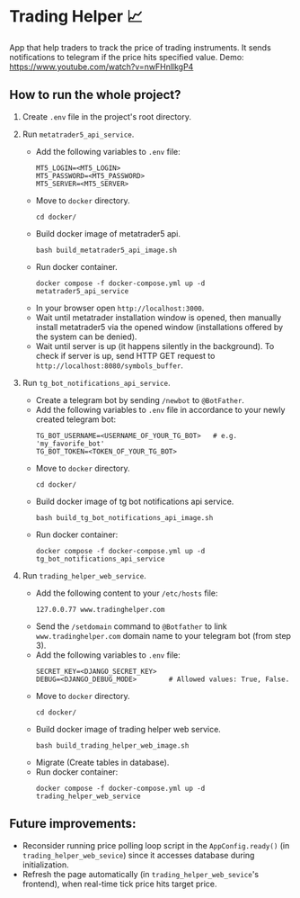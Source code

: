 # Trading Helper 📈
App that help traders to track the price of trading instruments. It sends notifications to telegram if the price hits specified value.
Demo: https://www.youtube.com/watch?v=nwFHnllkgP4
## How to run the whole project?
1. Create `.env` file in the project's root directory.
2. Run `metatrader5_api_service`.
   - Add the following variables to `.env` file:
      ```
      MT5_LOGIN=<MT5_LOGIN>
      MT5_PASSWORD=<MT5_PASSWORD>
      MT5_SERVER=<MT5_SERVER>
      ```
   - Move to `docker` directory.
      ```
      cd docker/
      ```
   - Build docker image of metatrader5 api.
      ```
      bash build_metatrader5_api_image.sh
      ```
   - Run docker container.
      ```
      docker compose -f docker-compose.yml up -d metatrader5_api_service
      ```
   - In your browser open `http://localhost:3000`.
   - Wait until metatrader installation window is opened, then
     manually install metatrader5 via the opened window (installations 
     offered by the system can be denied).
   - Wait until server is up (it happens silently in the background).
     To check if server is up, send HTTP GET request to 
     `http://localhost:8080/symbols_buffer`.

3. Run `tg_bot_notifications_api_service`.
   - Create a telegram bot by sending `/newbot` to `@BotFather`.
   - Add the following variables to `.env` file in accordance to 
     your newly created telegram bot:
      ```
      TG_BOT_USERNAME=<USERNAME_OF_YOUR_TG_BOT>   # e.g. 'my_favorife_bot'
      TG_BOT_TOKEN=<TOKEN_OF_YOUR_TG_BOT>
      ```
   - Move to `docker` directory.
      ```
      cd docker/
      ```
   - Build docker image of tg bot notifications api service.
      ```
      bash build_tg_bot_notifications_api_image.sh
      ```
   - Run docker container:  
      ```
      docker compose -f docker-compose.yml up -d tg_bot_notifications_api_service
      ```

4. Run `trading_helper_web_service`.
   - Add the following content to your `/etc/hosts` file:
      ```
      127.0.0.77 www.tradinghelper.com
      ```
   - Send the `/setdomain` command to `@Botfather` to link 
     `www.tradinghelper.com` domain name to your telegram bot (from step 3).
   - Add the following variables to `.env` file:
      ```
      SECRET_KEY=<DJANGO_SECRET_KEY>
      DEBUG=<DJANGO_DEBUG_MODE>        # Allowed values: True, False.
      ```
   - Move to `docker` directory.
      ```
      cd docker/
      ```
   - Build docker image of trading helper web service.
      ```
      bash build_trading_helper_web_image.sh
      ```
   - Migrate (Create tables in database).
   - Run docker container:  
      ```
      docker compose -f docker-compose.yml up -d trading_helper_web_service
      ``` 

## Future improvements:
- Reconsider running price polling loop script in the `AppConfig.ready()` 
  (in `trading_helper_web_sevice`) since it accesses database during 
  initialization.
- Refresh the page automatically (in `trading_helper_web_sevice`'s frontend), 
  when real-time tick price hits target price.
